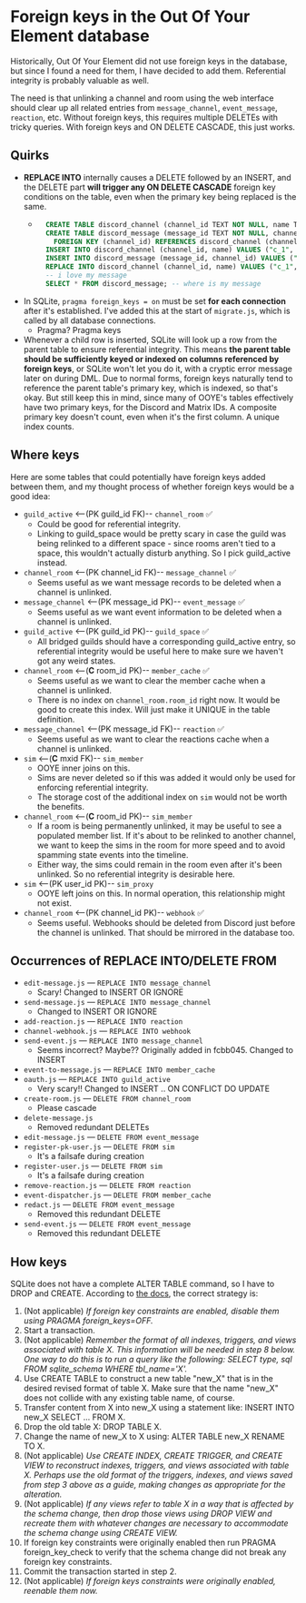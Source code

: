 # Foreign keys in the Out Of Your Element database

Historically, Out Of Your Element did not use foreign keys in the database, but since I found a need for them, I have decided to add them. Referential integrity is probably valuable as well.

The need is that unlinking a channel and room using the web interface should clear up all related entries from `message_channel`, `event_message`, `reaction`, etc. Without foreign keys, this requires multiple DELETEs with tricky queries. With foreign keys and ON DELETE CASCADE, this just works.

## Quirks

* **REPLACE INTO** internally causes a DELETE followed by an INSERT, and the DELETE part **will trigger any ON DELETE CASCADE** foreign key conditions on the table, even when the primary key being replaced is the same.
	* ```sql
		CREATE TABLE discord_channel (channel_id TEXT NOT NULL, name TEXT NOT NULL, PRIMARY KEY (channel_id));
		CREATE TABLE discord_message (message_id TEXT NOT NULL, channel_id TEXT NOT NULL, PRIMARY KEY (message_id),
		  FOREIGN KEY (channel_id) REFERENCES discord_channel (channel_id) ON DELETE CASCADE);
		INSERT INTO discord_channel (channel_id, name) VALUES ("c_1", "place");
		INSERT INTO discord_message (message_id, channel_id) VALUES ("m_2", "c_1"); -- i love my message
		REPLACE INTO discord_channel (channel_id, name) VALUES ("c_1", "new place"); -- replace into time
		-- i love my message
		SELECT * FROM discord_message; -- where is my message
		```
* In SQLite, `pragma foreign_keys = on` must be set **for each connection** after it's established. I've added this at the start of `migrate.js`, which is called by all database connections.
  * Pragma? Pragma keys
* Whenever a child row is inserted, SQLite will look up a row from the parent table to ensure referential integrity. This means **the parent table should be sufficiently keyed or indexed on columns referenced by foreign keys**, or SQLite won't let you do it, with a cryptic error message later on during DML. Due to normal forms, foreign keys naturally tend to reference the parent table's primary key, which is indexed, so that's okay. But still keep this in mind, since many of OOYE's tables effectively have two primary keys, for the Discord and Matrix IDs. A composite primary key doesn't count, even when it's the first column. A unique index counts.

## Where keys

Here are some tables that could potentially have foreign keys added between them, and my thought process of whether foreign keys would be a good idea:

* `guild_active` <--(PK guild_id FK)-- `channel_room` ✅
	* Could be good for referential integrity.
	* Linking to guild_space would be pretty scary in case the guild was being relinked to a different space - since rooms aren't tied to a space, this wouldn't actually disturb anything. So I pick guild_active instead.
* `channel_room` <--(PK channel_id FK)-- `message_channel` ✅
	* Seems useful as we want message records to be deleted when a channel is unlinked.
* `message_channel` <--(PK message_id PK)-- `event_message` ✅
	* Seems useful as we want event information to be deleted when a channel is unlinked.
* `guild_active` <--(PK guild_id PK)-- `guild_space` ✅
	* All bridged guilds should have a corresponding guild_active entry, so referential integrity would be useful here to make sure we haven't got any weird states.
* `channel_room` <--(**C** room_id PK)-- `member_cache` ✅
	* Seems useful as we want to clear the member cache when a channel is unlinked.
	* There is no index on `channel_room.room_id` right now. It would be good to create this index. Will just make it UNIQUE in the table definition.
* `message_channel` <--(PK message_id FK)-- `reaction` ✅
	* Seems useful as we want to clear the reactions cache when a channel is unlinked.
* `sim` <--(**C** mxid FK)-- `sim_member`
	* OOYE inner joins on this.
	* Sims are never deleted so if this was added it would only be used for enforcing referential integrity.
	* The storage cost of the additional index on `sim` would not be worth the benefits.
* `channel_room` <--(**C** room_id PK)-- `sim_member`
	* If a room is being permanently unlinked, it may be useful to see a populated member list. If it's about to be relinked to another channel, we want to keep the sims in the room for more speed and to avoid spamming state events into the timeline.
	* Either way, the sims could remain in the room even after it's been unlinked. So no referential integrity is desirable here.
* `sim` <--(PK user_id PK)-- `sim_proxy`
	* OOYE left joins on this. In normal operation, this relationship might not exist.
* `channel_room` <--(PK channel_id PK)-- `webhook` ✅
	* Seems useful. Webhooks should be deleted from Discord just before the channel is unlinked. That should be mirrored in the database too.

## Occurrences of REPLACE INTO/DELETE FROM

* `edit-message.js` — `REPLACE INTO message_channel`
	* Scary! Changed to INSERT OR IGNORE
* `send-message.js` — `REPLACE INTO message_channel`
	* Changed to INSERT OR IGNORE
* `add-reaction.js` — `REPLACE INTO reaction`
* `channel-webhook.js` — `REPLACE INTO webhook`
* `send-event.js` — `REPLACE INTO message_channel`
	* Seems incorrect? Maybe?? Originally added in fcbb045. Changed to INSERT
* `event-to-message.js` — `REPLACE INTO member_cache`
* `oauth.js` — `REPLACE INTO guild_active`
	* Very scary!! Changed to INSERT .. ON CONFLICT DO UPDATE
* `create-room.js` — `DELETE FROM channel_room`
	* Please cascade
* `delete-message.js`
	* Removed redundant DELETEs
* `edit-message.js` — `DELETE FROM event_message`
* `register-pk-user.js` — `DELETE FROM sim`
	* It's a failsafe during creation
* `register-user.js` — `DELETE FROM sim`
	* It's a failsafe during creation
* `remove-reaction.js` — `DELETE FROM reaction`
* `event-dispatcher.js` — `DELETE FROM member_cache`
* `redact.js` — `DELETE FROM event_message`
	* Removed this redundant DELETE
* `send-event.js` — `DELETE FROM event_message`
	* Removed this redundant DELETE

## How keys

SQLite does not have a complete ALTER TABLE command, so I have to DROP and CREATE. According to [the docs](https://www.sqlite.org/lang_altertable.html), the correct strategy is:

1. (Not applicable) *If foreign key constraints are enabled, disable them using PRAGMA foreign_keys=OFF.*
2. Start a transaction.
3. (Not applicable) *Remember the format of all indexes, triggers, and views associated with table X. This information will be needed in step 8 below. One way to do this is to run a query like the following: SELECT type, sql FROM sqlite_schema WHERE tbl_name='X'.*
4. Use CREATE TABLE to construct a new table "new_X" that is in the desired revised format of table X. Make sure that the name "new_X" does not collide with any existing table name, of course.
5. Transfer content from X into new_X using a statement like: INSERT INTO new_X SELECT ... FROM X.
6. Drop the old table X: DROP TABLE X.
7. Change the name of new_X to X using: ALTER TABLE new_X RENAME TO X.
8. (Not applicable) *Use CREATE INDEX, CREATE TRIGGER, and CREATE VIEW to reconstruct indexes, triggers, and views associated with table X. Perhaps use the old format of the triggers, indexes, and views saved from step 3 above as a guide, making changes as appropriate for the alteration.*
9. (Not applicable) *If any views refer to table X in a way that is affected by the schema change, then drop those views using DROP VIEW and recreate them with whatever changes are necessary to accommodate the schema change using CREATE VIEW.*
10. If foreign key constraints were originally enabled then run PRAGMA foreign_key_check to verify that the schema change did not break any foreign key constraints.
11. Commit the transaction started in step 2.
12. (Not applicable) *If foreign keys constraints were originally enabled, reenable them now.*
